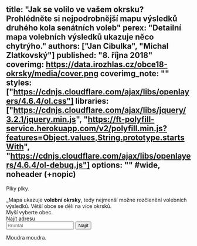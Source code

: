 title: "Jak se volilo ve vašem okrsku? Prohlédněte si nejpodrobnější mapu výsledků druhého kola senátních voleb"
perex: "Detailní mapa volebních výsledků ukazuje něco chytrýho."
authors: ["Jan Cibulka", "Michal Zlatkovský"]
published: "8. října 2018"
coverimg: https://data.irozhlas.cz/obce18-okrsky/media/cover.png
coverimg_note: ""
styles: ["https://cdnjs.cloudflare.com/ajax/libs/openlayers/4.6.4/ol.css"]
libraries: ["https://cdnjs.cloudflare.com/ajax/libs/jquery/3.2.1/jquery.min.js", "https://ft-polyfill-service.herokuapp.com/v2/polyfill.min.js?features=Object.values,String.prototype.startsWith", "https://cdnjs.cloudflare.com/ajax/libs/openlayers/4.6.4/ol-debug.js"]
options: "" #wide, noheader (+nopic)
---

Plky plky.

<wide>
<div>_Mapa ukazuje <b>volební okrsky</b>, tedy nejmenší možné rozčlenění volebních výsledků. Větší obce se dělí na více okrsků.<br>

<div id="mapdiv">
	<div id="tooltip">Myší vyberte obec.</div>
	<div id="map" class="map"></div>
	 <form action="?" id='frm-geocode'>
	  <label for="inp-geocode">Najít adresu</label>
	  <div class="inputs">
	    <input type="text" id="inp-geocode" placeholder="Bruntál">
	    <input type="submit" value="Najít">
	  </div>
	</form>
</div>
</wide>

Moudra moudra.